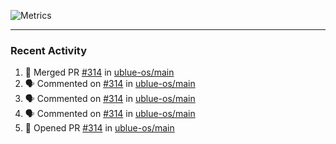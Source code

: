 ![Metrics](https://metrics.lecoq.io/KyleGospo?template=classic&base=header%2C%20activity%2C%20community%2C%20repositories%2C%20metadata&base.indepth=false&base.hireable=false&base.skip=false&config.timezone=America%2FLos_Angeles)

---
### Recent Activity
<!--START_SECTION:activity-->
1. 🎉 Merged PR [#314](https://github.com/ublue-os/main/pull/314) in [ublue-os/main](https://github.com/ublue-os/main)
2. 🗣 Commented on [#314](https://github.com/ublue-os/main/pull/314#issuecomment-1694730005) in [ublue-os/main](https://github.com/ublue-os/main)
3. 🗣 Commented on [#314](https://github.com/ublue-os/main/pull/314#issuecomment-1694727946) in [ublue-os/main](https://github.com/ublue-os/main)
4. 🗣 Commented on [#314](https://github.com/ublue-os/main/pull/314#issuecomment-1694727422) in [ublue-os/main](https://github.com/ublue-os/main)
5. 💪 Opened PR [#314](https://github.com/ublue-os/main/pull/314) in [ublue-os/main](https://github.com/ublue-os/main)
<!--END_SECTION:activity-->
